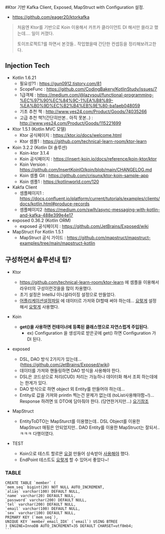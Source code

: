 #Ktor 기반 Kafka Client, Exposed, MapStruct with Configuration 설정. 
- https://github.com/eager20/ktorkafka
> 처음엔 Ktor를 기반으로 Koin 이용해서 카프카 클라이언트 DI 해서만 쓸라고 했는데.... 일이 커졌다.
> 
> 토이프로젝트?를 하면서 본것들.. 작업했을때 간단한 컨셉등을 정리해보려고한다.

## Injection Tech
- Kotlin 1.6.21
  - 필요성?1 : https://gun0912.tistory.com/81
  - ScopeFunc : https://github.com/CodingBakery/KotlinStudy/issues/7
  - 1급객체 : https://medium.com/@lazysoul/functional-programming-%EC%97%90%EC%84%9C-1%EA%B8%89-%EA%B0%9D%EC%B2%B4%EB%9E%80-ba1aeb048059
  - 기초 추천 책 : http://www.yes24.com/Product/Goods/74035266
  - 고급 추천 책?(간단히만본.. 아직 못본..) : http://www.yes24.com/Product/Goods/115221699
- Ktor 1.5.1 (Kotlin MVC 모델)
  - Ktor 공식페이지 : https://ktor.io/docs/welcome.html
  - Ktor 셈플1 : https://github.com/technical-learn-room/ktor-learn
- Koin 3.2.2 (Kotlin DI 솔루션) 
  - Koin-ktor 3.1.4
  - Koin 공식페이지 : https://insert-koin.io/docs/reference/koin-ktor/ktor
  - Koin Version : https://github.com/InsertKoinIO/koin/blob/main/CHANGELOG.md
  - Koin 셈플 Git : <https://github.com/crisunx/ktor-koin-sample-app>
  - Koin 셈플1 : https://kotlinworld.com/120
- Kakfa Client
  - 셈플페이지1 : https://docs.confluent.io/platform/current/tutorials/examples/clients/docs/kotlin.html#produce-records
  - 셈플페이지2 :https://medium.com/swlh/async-messaging-with-kotlin-and-kafka-488e399e4e17
- exposed 0.36.2 (Kotlin ORM)
  - exposed 공식페이지 : https://github.com/JetBrains/Exposed/wiki
- MapStruct For Kotlin 1.5.1
  - MapStruct 공식 가이드 : https://github.com/mapstruct/mapstruct-examples/tree/main/mapstruct-kotlin
  
## 구성하면서 솔루션내 팁?
- Ktor
  - https://github.com/technical-learn-room/ktor-learn 에 셈플을 이용해서 라우터의 구성이런것을을 많이 차용했다.
  - 초기 설정은 IntelliJ 이니설라이징 설정으로 만들었다.
  - [어플리케이션설정파일](./resources/application.conf) 에 데이터르 가저와 DI할때 써야 하는데... [요렇게](src/config/Configuration.kt) 설정해서 [요렇게](src/di/AppModule.kt) 사용했다.
- Koin
  - **get()을 사용하면 컨테이너에 등록된 클래스명으로 자연스럽게 주입된다.** 
    - ex) Configuration 을 생성자로 받은곳에 get() 하면 Configuration 가 DI 된다.
- exposed
  - DSL, DAO 방식 2가지가 있는데... (https://github.com/JetBrains/Exposed/wiki)
  - 데이터를 가져와 핸들링하면 DAO 방식을 사용해야 한다.
  - DSL은 코드상으로 처리(CUD) 처리는 가능하나 데이터화 해서 조회 하는데에는 한게가 있다.
  - DAO 방식으로 하면 object 외 Entity를 만들어야 하는데...
  - Entity로 값을 가져와 println 찍는건 문제가 없는데 (toList사용해야함~!)... Response 하려면 또 DTO에 담아줘야 한다. (당연한거지만...) [요기참조](src/rawdata/repository/UserRepository.kt)
- MapStruct
  - EntityToDTO는 MapSturct를 이용했는데.. DSL Object를 이용한 MapStruct 매핑은 안되었지만.. DAO Entity를 이용한 MapStruct는 잘되서.. ㅋㅋㅋ 다행이였다.

- TEST
  - Koin으로 테스트 할르믄 [요걸](test/test/AbstKoinTest.kt) 만들어 상속받아 [사용해야](test/repository/RawDataRepoTest.kt) 했다.
  - EndPoint 테스트도 [요렇게](test/repository/ControllerTest.kt) 할 수 있어서 좋았다~!

### TABLE
``````
CREATE TABLE `member` (
`mem_seq` bigint(20) NOT NULL AUTO_INCREMENT,
`alias` varchar(100) DEFAULT NULL,
`name` varchar(20) DEFAULT NULL,
`password` varchar(200) DEFAULT NULL,
`tel` varchar(200) DEFAULT NULL,
`email` varchar(100) DEFAULT NULL,
`sex` varchar(100) DEFAULT NULL,
PRIMARY KEY (`mem_seq`),
UNIQUE KEY `member_email_IDX` (`email`) USING BTREE
) ENGINE=InnoDB AUTO_INCREMENT=35 DEFAULT CHARSET=utf8mb4;
```